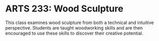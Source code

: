 # ARTS 233: Wood Sculpture

This class examines wood sculpture from both a technical and intuitive perspective. Students are taught woodworking skills and are then encouraged to use these skills to discover their creative potential.